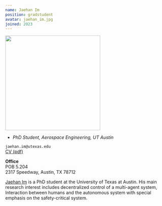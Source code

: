 ```yaml
---
name: Jaehan Im
position: gradstudent
avatar: jaehan_im.jpg
joined: 2023
---
```


<img width="300" src="{{site.baseurl}}/images/people/{{page.avatar}}" data-action="zoom">

- _PhD Student, Aerospace Engineering, UT Austin_<br>

<i class="fa fa-envelope-o"></i> `jaehan.im@utexas.edu`<br>
<i class="fa fa-newspaper-o"></i> [CV (pdf)](/documents/jh_CV.pdf)

**Office**<br>
POB 5.204<br>
2317 Speedway,
Austin, TX 78712

[Jaehan Im](https://www.linkedin.com/in/jaehanim/) is a PhD student at the University of Texas at Austin. His main research interest includes decentralized control of a multi-agent system, Interaction between humans and the autonomous system with special emphasis on the safety-critical system.
